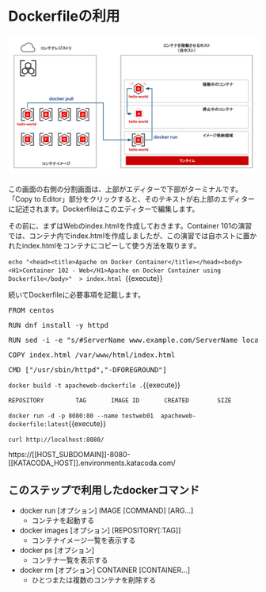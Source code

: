 # Dockerfileの利用


![Test Image 1](https://raw.githubusercontent.com/mayumi00/katacoda-scenarios/main/container101/images/image01.png)　

この画面の右側の分割画面は、上部がエディターで下部がターミナルです。「Copy to Editor」部分をクリックすると、そのテキストが右上部のエディターに記述されます。Dockerfileはこのエディターで編集します。

その前に、まずはWebのindex.htmlを作成しておきます。Container 101の演習では、コンテナ内でindex.htmlを作成しましたが、この演習では自ホストに置かれたindex.htmlをコンテナにコピーして使う方法を取ります。

`echo "<head><title>Apache on Docker Container</title></head><body><H1>Container 102 - Web</H1>Apache on Docker Container using Dockerfile</body>"  > index.html `{{execute}}

続いてDockerfileに必要事項を記載します。

<pre class="file" data-filename="Dockerfile" data-target="append">FROM centos</pre>
<pre class="file" data-filename="Dockerfile" data-target="append">RUN dnf install -y httpd</pre>
<pre class="file" data-filename="Dockerfile" data-target="append">RUN sed -i -e "s/#ServerName www.example.com/ServerName localhost/" /etc/httpd/conf/httpd.conf</pre>
<pre class="file" data-filename="Dockerfile" data-target="append">COPY index.html /var/www/html/index.html</pre>
<pre class="file" data-filename="Dockerfile" data-target="append">CMD ["/usr/sbin/httpd","-DFOREGROUND"]</pre>


`docker build -t apacheweb-dockerfile .`{{execute}}
 
```text
REPOSITORY         TAG       IMAGE ID       CREATED        SIZE

```

`docker run -d -p 8080:80 --name testweb01  apacheweb-dockerfile:latest`{{execute}}

`curl http://localhost:8080/`

https://[[HOST_SUBDOMAIN]]-8080-[[KATACODA_HOST]].environments.katacoda.com/


##  このステップで利用したdockerコマンド
- docker run [オプション] IMAGE [COMMAND] [ARG...]
  - コンテナを起動する
- docker images [オプション] [REPOSITORY[:TAG]]
  - コンテナイメージ一覧を表示する
- docker ps [オプション]
  - コンテナ一覧を表示する
- docker rm [オプション] CONTAINER [CONTAINER...]
  - ひとつまたは複数のコンテナを削除する



 